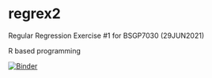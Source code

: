 # regrex2
Regular Regression Exercise #1 for BSGP7030 (29JUN2021)

R based programming

[![Binder](https://mybinder.org/badge_logo.svg)](https://mybinder.org/v2/gh/Ellyssa-Sherman/regrex2_R_script.git/HEAD)

